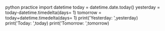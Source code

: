 python practice
import datetime
today = datetime.date.today()
yesterday = today-datetime.timedelta(days= 1)
tomorrow = today+datetime.timedelta(days= 1)
print('Yesterday: ',yesterday)
print('Today: ',today)
print('Tomorrow: ',tomorrow)
